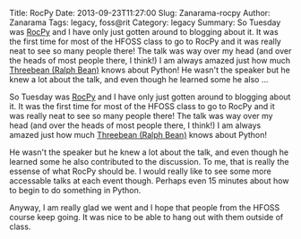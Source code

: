 Title: RocPy
Date: 2013-09-23T11:27:00
Slug: Zanarama-rocpy
Author: Zanarama
Tags: legacy, foss@rit
Category: legacy
Summary: So Tuesday was [RocPy](http://www.rocpy.org/) and I have only just gotten around to blogging about it. It was the first time for most of the HFOSS class to go to RocPy and it was really neat to see so many people there! The talk was way over my head (and over the heads of most people there, I think!) I am always amazed just how much [Threebean (Ralph Bean)](http://threebean.org/) knows about Python!  He wasn't the speaker but he knew a lot about the talk, and even though he learned some he also  ... 

So Tuesday was [RocPy](http://www.rocpy.org/) and I have only just gotten
around to blogging about it. It was the first time for most of the HFOSS class
to go to RocPy and it was really neat to see so many people there! The talk
was way over my head (and over the heads of most people there, I think!) I am
always amazed just how much [Threebean (Ralph Bean)](http://threebean.org/)
knows about Python!

He wasn't the speaker but he knew a lot about the talk, and even though he
learned some he also contributed to the discussion. To me, that is really the
essense of what RocPy should be. I would really like to see some more
accessable talks at each event though. Perhaps even 15 minutes about how to
begin to do something in Python.

Anyway, I am really glad we went and I hope that people from the HFOSS course
keep going. It was nice to be able to hang out with them outside of class.

